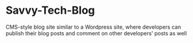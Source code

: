 # Savvy-Tech-Blog
CMS-style blog site similar to a Wordpress site, where developers can publish their blog posts and comment on other developers’ posts as well
